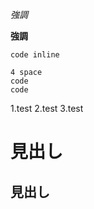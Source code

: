 *強調*

**強調**

`code inline`

    4 space
    code
    code

1.test
2.test
3.test

見出し
=====

見出し
-----


